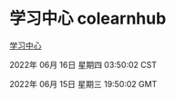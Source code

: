 # 学习中心 colearnhub
[学习中心](http://59.174.8.33:56308/colearnhub/)

2022年 06月 16日 星期四 03:50:02 CST

2022年 06月 15日 星期三 19:50:02 GMT

